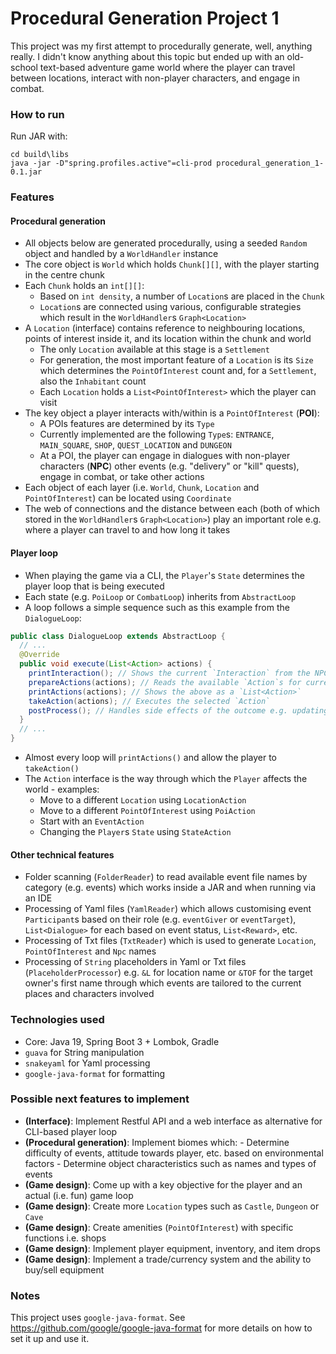 # Procedural Generation Project 1

This project was my first attempt to procedurally generate, well, anything really. I didn't know anything about this topic but  ended up with an old-school text-based adventure game world where the player can travel between locations, interact with non-player characters, and engage in combat.

### How to run

Run JAR with:
```shell
cd build\libs 
java -jar -D"spring.profiles.active"=cli-prod procedural_generation_1-0.1.jar
```


### Features
#### Procedural generation

- All objects below are generated procedurally, using a seeded `Random` object and handled by a `WorldHandler` instance
- The core object is `World` which holds `Chunk[][]`, with the player starting in the centre chunk
- Each `Chunk` holds an `int[][]`:
  - Based on `int density`, a number of `Location`s are placed in the `Chunk`
  - `Location`s are connected using various, configurable strategies which result in the `WorldHandler`s `Graph<Location>`
- A `Location` (interface) contains reference to neighbouring locations, points of interest inside it, and its location within the chunk and world
  - The only `Location` available at this stage is a `Settlement`
  - For generation, the most important feature of a `Location` is its `Size` which determines the `PointOfInterest` count and, for a `Settlement`, also the `Inhabitant` count
  - Each `Location` holds a `List<PointOfInterest>` which the player can visit
- The key object a player interacts with/within is a `PointOfInterest` (**POI**):
  - A POIs features are determined by its `Type`
  - Currently implemented are the following `Type`s: `ENTRANCE`, `MAIN_SQUARE`, `SHOP`, `QUEST_LOCATION` and `DUNGEON`
  - At a POI, the player can engage in dialogues with non-player characters (**NPC**) other events (e.g. "delivery" or "kill" quests), engage in combat, or take other actions
- Each object of each layer (i.e. `World`, `Chunk`, `Location` and `PointOfInterest`) can be located using `Coordinate`
- The web of connections and the distance between each (both of which stored in the `WorldHandler`s `Graph<Location>`) play an important role e.g. where a player can travel to and how long it takes

#### Player loop

- When playing the game via a CLI, the `Player`'s `State` determines the player loop that is being executed
- Each state (e.g. `PoiLoop` or `CombatLoop`) inherits from `AbstractLoop`
- A loop follows a simple sequence such as this example from the `DialogueLoop`:
```java
public class DialogueLoop extends AbstractLoop {
  // ...
  @Override
  public void execute(List<Action> actions) {
    printInteraction(); // Shows the current `Interaction` from the NPCs `Dialogue` 
    prepareActions(actions); // Reads the available `Action`s for current `Dialogue` from `Event`
    printActions(actions); // Shows the above as a `List<Action>`
    takeAction(actions); // Executes the selected `Action`
    postProcess(); // Handles side effects of the outcome e.g. updating the `Event`
  }
  // ...
}
```
- Almost every loop will `printActions()` and allow the player to `takeAction()` 
- The `Action` interface is the way through which the `Player` affects the world - examples:
  - Move to a different `Location` using `LocationAction` 
  - Move to a different `PointOfInterest` using `PoiAction`
  - Start with an `EventAction`
  - Changing the `Player`s `State` using `StateAction`

#### Other technical features

- Folder scanning (`FolderReader`) to read available event file names by category (e.g. events) which works inside a JAR and when running via an IDE
- Processing of Yaml files (`YamlReader`) which allows customising event `Participant`s based on their role (e.g. `eventGiver` or `eventTarget`), `List<Dialogue>` for each based on event status, `List<Reward>`, etc.
- Processing of Txt files (`TxtReader`) which is used to generate `Location`, `PointOfInterest` and `Npc` names
- Processing of `String` placeholders in Yaml or Txt files (`PlaceholderProcessor`) e.g. `&L` for location name or `&TOF` for the target owner's first name through which events are tailored to the current places and characters involved

### Technologies used

- Core: Java 19, Spring Boot 3 + Lombok, Gradle
- `guava` for String manipulation
- `snakeyaml` for Yaml processing
- `google-java-format` for formatting

### Possible next features to implement

- **(Interface)**: Implement Restful API and a web interface as alternative for CLI-based player loop 
- **(Procedural generation)**: Implement biomes which: 
      - Determine difficulty of events, attitude towards player, etc. based on environmental factors
      - Determine object characteristics such as names and types of events
- **(Game design)**: Come up with a key objective for the player and an actual (i.e. fun) game loop
- **(Game design)**: Create more `Location` types such as `Castle`, `Dungeon` or `Cave`
- **(Game design)**: Create amenities (`PointOfInterest`) with specific functions i.e. shops
- **(Game design)**: Implement player equipment, inventory, and item drops
- **(Game design)**: Implement a trade/currency system and the ability to buy/sell equipment

### Notes

This project uses `google-java-format`. See https://github.com/google/google-java-format for more details on how to set it up and use it.

